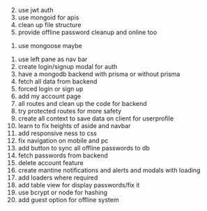 <!-- todo -->

2. use jwt auth
3. use mongoid for apis
4. clean up file structure
5. provide offline password cleanup and online too

<!-- optional -->

1. use mongoose maybe

<!-- completed -->

1. use left pane as nav bar
2. create login/signup modal for auth
3. have a mongodb backend with prisma or without prisma
4. fetch all data from backend
5. forced login or sign up
6. add my account page
7. all routes and clean up the code for backend
8. try protected routes for more safety
9. create all context to save data on client for userprofile
10. learn to fix heights of aside and navbar
11. add responsive ness to css
12. fix navigation on mobile and pc
13. add button to sync all offline passwords to db
14. fetch passwords from backend
15. delete account feature
16. create mantine notifications and alerts and modals with loading
17. add loaders where required
18. add table view for display passwords/fix it
19. use bcrypt or node for hashing
20. add guest option for offline system
